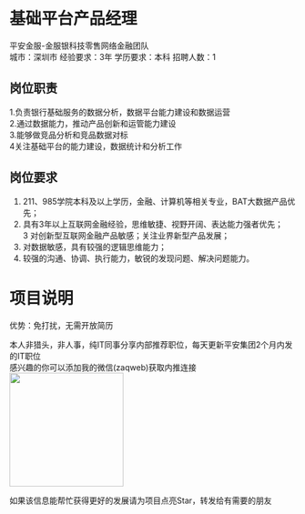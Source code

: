 # 基础平台产品经理
平安金服-金服银科技零售网络金融团队  
城市：深圳市 经验要求：3年 学历要求：本科  招聘人数：1

## 岗位职责
1.负责银行基础服务的数据分析，数据平台能力建设和数据运营   
2.通过数据能力，推动产品创新和运管能力建设   
3.能够做竞品分析和竞品数据对标   
4关注基础平台的能力建设，数据统计和分析工作

## 岗位要求
1. 211、985学院本科及以上学历，金融、计算机等相关专业，BAT大数据产品优先；   
2. 具有3年以上互联网金融经验，思维敏捷、视野开阔、表达能力强者优先；   
3 对创新型互联网金融产品敏感；关注业界新型产品发展；   
4. 对数据敏感，具有较强的逻辑思维能力；   
5. 较强的沟通、协调、执行能力，敏锐的发现问题、解决问题能力。

# 项目说明

优势：免打扰，无需开放简历

本人非猎头，非人事，纯IT同事分享内部推荐职位，每天更新平安集团2个月内发的IT职位  
感兴趣的你可以添加我的微信(zaqweb)获取内推连接  
<img src="https://github.com/zaqweb/PA-IT-JOBS/blob/master/WechatICode.jpeg"  height="200" width="200">

如果该信息能帮忙获得更好的发展请为项目点亮Star，转发给有需要的朋友




